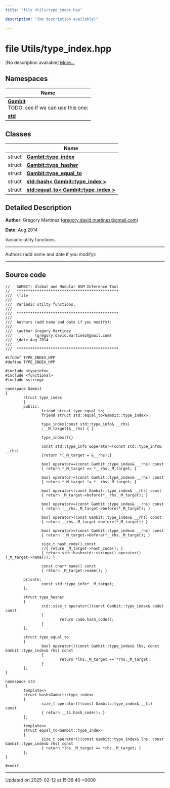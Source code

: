 ```yaml
---
title: "file Utils/type_index.hpp"

description: "[No description available]"

---
```


# file Utils/type_index.hpp

[No description available] [More...](#detailed-description)

## Namespaces

| Name           |
| -------------- |
| **[Gambit](/documentation/code/namespaces/namespacegambit/)** <br>TODO: see if we can use this one:  |
| **[std](/documentation/code/namespaces/namespacestd/)**  |

## Classes

|                | Name           |
| -------------- | -------------- |
| struct | **[Gambit::type_index](/documentation/code/classes/structgambit_1_1type__index/)**  |
| struct | **[Gambit::type_hasher](/documentation/code/classes/structgambit_1_1type__hasher/)**  |
| struct | **[Gambit::type_equal_to](/documentation/code/classes/structgambit_1_1type__equal__to/)**  |
| struct | **[std::hash< Gambit::type_index >](/documentation/code/classes/structstd_1_1hash_3_01gambit_1_1type__index_01_4/)**  |
| struct | **[std::equal_to< Gambit::type_index >](/documentation/code/classes/structstd_1_1equal__to_3_01gambit_1_1type__index_01_4/)**  |

## Detailed Description


**Author**: Gregory Martinez ([gregory.david.martinez@gmail.com](mailto:gregory.david.martinez@gmail.com)) 

**Date**: Aug 2014

Variadic utilty functions.



------------------

Authors (add name and date if you modify):



------------------




## Source code

```
//   GAMBIT: Global and Modular BSM Inference Tool
//   *********************************************
///  \file
///
///  Variadic utilty functions.
///
///  *********************************************
///
///  Authors (add name and date if you modify):
///
///  \author Gregory Martinez
///          (gregory.david.martinez@gmail.com)
///  \date Aug 2014
///
///  *********************************************

#ifndef TYPE_INDEX_HPP
#define TYPE_INDEX_HPP

#include <typeinfo>
#include <functional>
#include <string>

namespace Gambit
{
        struct type_index
        {
        public:
                friend struct type_equal_to;
                friend struct std::equal_to<Gambit::type_index>;
                
                type_index(const std::type_info& __rhs)
                : _M_target(&__rhs) { }
                
                type_index(){}
                
                const std::type_info &operator=(const std::type_info& __rhs)
                {return *(_M_target = &__rhs);}

                bool operator==(const Gambit::type_index& __rhs) const
                { return *_M_target == *__rhs._M_target; }

                bool operator!=(const Gambit::type_index& __rhs) const
                { return *_M_target != *__rhs._M_target; }

                bool operator<(const Gambit::type_index& __rhs) const
                { return _M_target->before(*__rhs._M_target); }

                bool operator<=(const Gambit::type_index& __rhs) const
                { return !__rhs._M_target->before(*_M_target); }

                bool operator>(const Gambit::type_index& __rhs) const
                { return __rhs._M_target->before(*_M_target); }

                bool operator>=(const Gambit::type_index& __rhs) const
                { return !_M_target->before(*__rhs._M_target); }

                size_t hash_code() const
                //{ return _M_target->hash_code(); }
                { return std::hash<std::string>().operator()(_M_target->name()); }

                const char* name() const
                { return _M_target->name(); }

        private:
                const std::type_info* _M_target;
        };
        
        struct type_hasher 
        {
                std::size_t operator()(const Gambit::type_index& code) const
                {
                        return code.hash_code();
                }
        };
        
        struct type_equal_to 
        {
                bool operator()(const Gambit::type_index& lhs, const Gambit::type_index& rhs) const
                {
                        return *lhs._M_target == *rhs._M_target;
                }
        };
}

namespace std
{
        template<>
        struct hash<Gambit::type_index>
        {
                size_t operator()(const Gambit::type_index& __ti) const
                { return __ti.hash_code(); }
        };
        
        template<>
        struct equal_to<Gambit::type_index>
        {
                size_t operator()(const Gambit::type_index& lhs, const Gambit::type_index& rhs) const
                { return *lhs._M_target == *rhs._M_target; }
        };
}

#endif
```


-------------------------------

Updated on 2025-02-12 at 15:36:40 +0000
